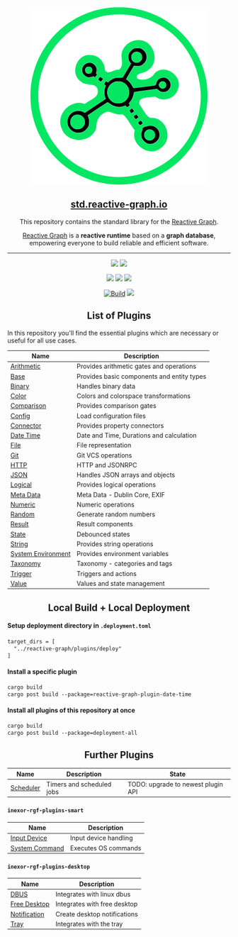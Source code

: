 <div align="center">
  <a href="https://www,reactive-graph.io/"><img src="https://raw.githubusercontent.com/reactive-graph/design/main/public/logo/rendered/malachite/reactive-graph-400x400.png" alt="Reactive Graph"></a>
</div>

<h2 align="center">
    <a href="https://std.reactive-graph.io/">std.reactive-graph.io</a>
</h2>

<p align="center">
This repository contains the standard library for the <a href="https://github.com/reactive-graph/reactive-graph">Reactive Graph</a>.
</p>

<p align="center">
  <a href="https://github.com/reactive-graph/reactive-graph">Reactive Graph</a> is a <b>reactive runtime</b> based on a <b>graph database</b>, empowering everyone to build reliable and efficient software.
</p>

<hr>

<div align="center" style="text-align: center">

[<img src="https://img.shields.io/badge/book-master-yellow">](https://docs.reactive-graph.io/book/)
[<img src="https://img.shields.io/badge/api-master-yellow">](https://docs.reactive-graph.io/docs/)

[<img src="https://img.shields.io/badge/Language-Rust-brightgreen">](https://www.rust-lang.org/)
[<img src="https://img.shields.io/badge/Platforms-Linux%20%26%20Windows-brightgreen">]()
[<img src="https://img.shields.io/github/license/reactive-graph/plugins-core">](https://github.com/reactive-graph/plugins-core/blob/main/LICENSE)

[![Build](https://github.com/reactive-graph/plugins-core/actions/workflows/rust.yml/badge.svg)](https://github.com/reactive-graph/plugins-core/actions/workflows/rust.yml)
[<img src="https://img.shields.io/discord/698219248954376256?logo=discord">](https://discord.com/invite/acUW8k7)

</div>


<h2 align="center" style="text-align: center;">List of Plugins</h2>

In this repository you'll find the essential plugins which are necessary or useful for all use cases.

| Name                                                         | Description                                |
|--------------------------------------------------------------|--------------------------------------------|
| [Arithmetic](./plugins/arithmetic/README.md)                 | Provides arithmetic gates and operations   |
| [Base](./plugins/base/README.md)                             | Provides basic components and entity types |
| [Binary](./plugins/binary/README.md)                         | Handles binary data                        |
| [Color](./plugins/color/README.md)                           | Colors and colorspace transformations      |
| [Comparison](./plugins/comparison/README.md)                 | Provides comparison gates                  |
| [Config](./plugins/config/README.md)                         | Load configuration files                   |
| [Connector](./plugins/connector/README.md)                   | Provides property connectors               |
| [Date Time](./plugins/date-time/README.md)                   | Date and Time, Durations and calculation   |
| [File](./plugins/file/README.md)                             | File representation                        |
| [Git](./plugins/git/README.md)                               | Git VCS operations                         |
| [HTTP](./plugins/http/README.md)                             | HTTP and JSONRPC                           |
| [JSON](./plugins/json/README.md)                             | Handles JSON arrays and objects            |
| [Logical](./plugins/logical/README.md)                       | Provides logical operations                |
| [Meta Data](./plugins/metadata/README.md)                    | Meta Data - Dublin Core, EXIF              |
| [Numeric](./plugins/numeric/README.md)                       | Numeric operations                         |
| [Random](./plugins/random/README.md)                         | Generate random numbers                    |
| [Result](./plugins/result/README.md)                         | Result components                          |
| [State](./plugins/state/README.md)                           | Debounced states                           |
| [String](./plugins/string/README.md)                         | Provides string operations                 |
| [System Environment](./plugins/system-environment/README.md) | Provides environment variables             |
| [Taxonomy](./plugins/taxonomy/README.md)                     | Taxonomy - categories and tags             |
| [Trigger](./plugins/trigger/README.md)                       | Triggers and actions                       |
| [Value](./plugins/value/README.md)                           | Values and state management                |

<h2 align="center" style="text-align: center;">Local Build + Local Deployment</h2>

#### Setup deployment directory in `.deployment.toml`

```shell
target_dirs = [
  "../reactive-graph/plugins/deploy"
]
```

#### Install a specific plugin

```shell
cargo build
cargo post build --package=reactive-graph-plugin-date-time
```

#### Install all plugins of this repository at once

```shell
cargo build
cargo post build --package=deployment-all
```

<h2 align="center" style="text-align: center;">Further Plugins</h2>

| Name                                       | Description               | State                              |
|--------------------------------------------|---------------------------|------------------------------------|
| [Scheduler](./plugins/scheduler/README.md) | Timers and scheduled jobs | TODO: upgrade to newest plugin API |

#### `inexor-rgf-plugins-smart`

| Name                                                 | Description           |
|------------------------------------------------------|-----------------------|
| [Input Device](./plugins/input-device/README.md)     | Input device handling |
| [System Command](./plugins/system-command/README.md) | Executes OS commands  |

#### `inexor-rgf-plugins-desktop`

| Name                                             | Description                  |
|--------------------------------------------------|------------------------------|
| [DBUS](./plugins/dbus/README.md)                 | Integrates with linux dbus   |
| [Free Desktop](./plugins/free-desktop/README.md) | Integrates with free desktop |
| [Notification](./plugins/notification/README.md) | Create desktop notifications |
| [Tray](./plugins/tray/README.md)                 | Integrates with the tray     |
